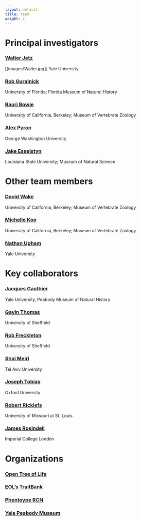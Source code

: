 ```yaml
---
layout: default
title: Team
weight: 4
---
```

# Principal investigators #

### [Walter Jetz](http://jetzlab.yale.edu/people/walter-jetz)
[[images/Walter.jpg]]
Yale University

### [Rob Guralnick](https://sites.google.com/site/robgur/)
University of Florida; Florida Museum of Natural History

### [Rauri Bowie](https://ib.berkeley.edu/labs/bowie/about_rauri.html)
University of California, Berkeley; Museum of Vertebrate Zoology

### [Alex Pyron](https://biology.columbian.gwu.edu/r-alexander-pyron)
George Washington University

### [Jake Esselstyn](http://www.museum.lsu.edu/esselstyn/)
Louisiana State University; Museum of Natural Science

# Other team members #

### [David Wake](https://ib.berkeley.edu/labs/wake/wakelab.htm)
University of California, Berkeley; Museum of Vertebrate Zoology

### [Michelle Koo](http://mvz.berkeley.edu/Informatics_Lab.html)

University of California, Berkeley; Museum of Vertebrate Zoology

### [Nathan Upham](http://jetzlab.yale.edu/people/nathan-upham)
Yale University

# Key collaborators #

### [Jacques Gauthier](http://peabody.yale.edu/collections/vertebrate-paleontology/jacques-gauthier)
Yale University, Peabody Museum of Natural History

### [Gavin Thomas](https://www.shef.ac.uk/aps/staff-and-students/acadstaff/thomas)
University of Sheffield

### [Rob Freckleton](https://www.shef.ac.uk/aps/staff-and-students/acadstaff/freckleton)
University of Sheffield

### [Shai Meiri](http://shaimeirilab.weebly.com/)
Tel Aviv University

### [Joseph Tobias](http://www.zoo.ox.ac.uk/people/view/tobias_j.htm)
Oxford University

### [Robert Ricklefs](http://www.umsl.edu/~ricklefsr/)
University of Missouri at St. Louis

### [James Rosindell](http://www.imperial.ac.uk/people/j.rosindell)
Imperial College London

# Organizations #

### [Open Tree of Life](http://blog.opentreeoflife.org/)

### [EOL’s TraitBank](http://eol.org/info/516)

### [Phentoype RCN](http://www.phenotypercn.org/)

### [Yale Peabody Museum](http://peabody.yale.edu/)
